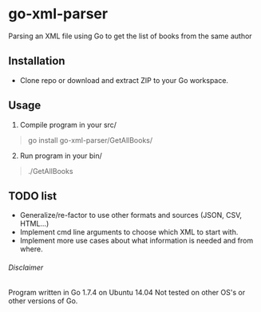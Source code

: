 # go-xml-parser
Parsing an XML file using Go to get the list of books from the same author

## Installation
- Clone repo or download and extract ZIP to your Go workspace.

## Usage
1. Compile program in your src/
> go install go-xml-parser/GetAllBooks/
2. Run program in your bin/
> ./GetAllBooks

## TODO list
- Generalize/re-factor to use other formats and sources (JSON, CSV, HTML...)
- Implement cmd line arguments to choose which XML to start with.
- Implement more use cases about what information is needed and from where.

###### Disclaimer
Program written in Go 1.7.4 on Ubuntu 14.04
Not tested on other OS's or other versions of Go.